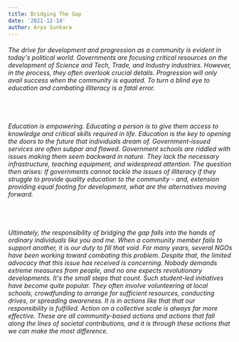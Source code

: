 ```yaml
---
title: Bridging The Gap
date: '2021-12-14'
author: Arya Sunkara
---
```


<h6>The drive for development and progression as a community is evident in today's political world. Governments are focusing critical resources on the development of Science and Tech, Trade, and Industry industries. However, in the process, they often overlook crucial details. Progression will only avail success when the community is equated. To turn a blind eye to education and combating illiteracy is a fatal error.
</h6>
<br>
<h6>
Education is empowering. Educating a person is to give them access to knowledge and critical skills required in life. Education is the key to opening the doors to the future that individuals dream of. Government-issued services are often subpar and flawed. Government schools are riddled with issues making them seem backward in nature. They lack the necessary infrastructure, teaching equipment, and widespread attention. The question then arises: If governments cannot tackle the issues of illiteracy if they struggle to provide quality education to the community - and, extension providing equal footing for development, what are the alternatives moving forward.
</h6>
<br>
<h6>
Ultimately, the responsibility of bridging the gap falls into the hands of ordinary individuals like you and me. When a community member fails to support another, it is our duty to fill that void. For many years, several NGOs have been working toward combating this problem. Despite that, the limited advocacy that this issue has received is concerning. Nobody demands extreme measures from people, and no one expects revolutionary developments. It's the small steps that count. Such student-led initiatives have become quite popular. They often involve volunteering at local schools, crowdfunding to arrange for sufficient resources, conducting drives, or spreading awareness. It is in actions like that that our responsibility is fulfilled. Action on a collective scale is always far more effective. These are all community-based actions and actions that fall along the lines of societal contributions, and it is through these actions that we can make the most difference.
</h6>
